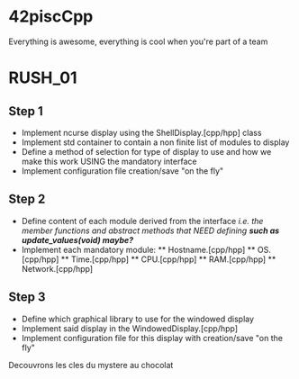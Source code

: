 # 42piscCpp
Everything is awesome, everything is cool when you're part of a team

# RUSH_01

## Step 1
* Implement ncurse display using the ShellDisplay.[cpp/hpp] class
* Implement std container to contain a non finite list of modules to display
* Define a method of selection for type of display to use and how we make this work USING the mandatory interface
* Implement configuration file creation/save "on the fly"

## Step 2
* Define content of each module derived from the interface *i.e. the member functions and abstract methods that NEED defining **such as update_values(void) maybe?***
* Implement each mandatory module:
** Hostname.[cpp/hpp]
** OS.[cpp/hpp]
** Time.[cpp/hpp]
** CPU.[cpp/hpp]
** RAM.[cpp/hpp]
** Network.[cpp/hpp]

## Step 3
* Define which graphical library to use for the windowed display
* Implement said display in the WindowedDisplay.[cpp/hpp]
* Implement configuration file for this display with creation/save "on the fly"

Decouvrons les cles du mystere au chocolat
